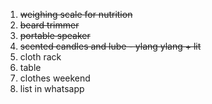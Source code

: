 1. ~~weighing scale for nutrition~~
2. ~~beard trimmer~~
3. ~~portable speaker~~
5. ~~scented candles and lube - ylang ylang + lit~~
6. cloth rack
7. table
8. clothes weekend
9. list in whatsapp

